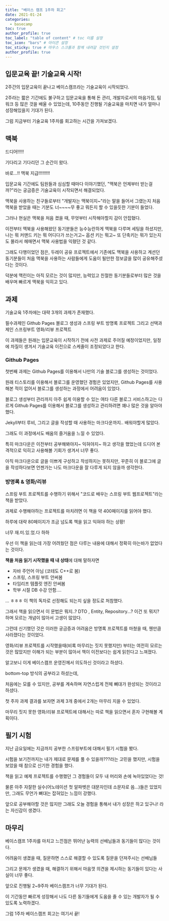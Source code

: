 ```yaml
---
title: "베이스 캠프 1주차 회고"
date: 2021-01-24
categories: 
  - basecamp
toc: true
author_profile: true
toc_label: "table of content" # toc 이름 설정
toc_icon: "bars" # 아이콘 설정
toc_sticky: true # 마우스 스크롤과 함께 내려갈 것인지 설정
author_profile: true
---
```


## 입문교육 끝! 기술교육 시작!

2주간의 입문교육이 끝나고 베이스캠프라는 기술교육이 시작되었다. 

2주라는 짧은 기간에도 불구하고 입문교육을 통해 돈 관리, 개발자로서의 마음가짐, 팀워크 등 많은 것을 배울 수 있었는데, 10주동안 진행될 기술교육을 마치면 내가 얼마나 성장해있을지 기대가 된다.

그럼 지금부터 기술교육 1주차를 회고하는 시간을 가져보겠다.

## 맥북

드디어!!!!!

기다리고 기다리던 그 순간이 왔다.

바로...!! 맥북 지급!!!!!!!!!

입문교육 기간에도 팀원들과 심심할 때마다 이야기했던, "맥북은 언제부터 받는걸까?"라는 궁금증은 기술교육이 시작되면서 해결되었다.

맥북을 사용하는 친구들로부터 "개발자는 맥북이지~"라는 말을 들어서 그랬는지 처음 맥북을 받았을 때는 기분도 너~~~~무 좋고 뭐든지 할 수 있을듯한 기분이 들었다.

그러나 현실은 맥북을 처음 켰을 때, 무엇부터 시작해야할지 감이 안잡혔다.

이전부터 맥북을 사용해왔던 동기분들은 능수능란하게 맥북을 다루며 세팅을 하셨지만, 나는 뭐 커맨드 키는 뭐 어디다가 쓰는거고~ 옵션 키는 뭐고~ 또 단축키는 뭐가 있는지도 몰라서 헤매면서 맥북 사용법을 익혔던 것 같다.

그래도 다행이었던 점은, 두레이 공유 프로젝트에서 기존에도 맥북을 사용하고 계션던 동기분들이 처음 맥북을 사용하는 사람들에게 도움이 될만한 정보글을 많이 공유해주셨다는 것이다.

덕분에 맥린이는 아직 모르는 것이 많지만, 능력있고 친절한 동기분들로부터 많은 것을 배우며 빠르게 맥북을 익히고 있다.



## 과제

기술교육 1주차에는 대략 3개의 과제가 존재했다.

필수과제인 Github Pages 블로그 생성과 스프링 부트 방명록 프로젝트 그리고 선택과제인 스프링부트 영화/리뷰 프로젝트

이 과제들은 원래는 입문교육이 시작하기 전에 사전 과제로 주어질 예정이었지만, 일정에 차질이 생겨서 기술교육 이전으로 스케줄이 조정되었다고 한다.

### Github Pages

첫번째 과제는 Github Pages를 이용해서 나만의 기술 블로그를 생성하는 것이었다.

원래 티스토리를 이용해서 블로그를 운영했던 경험은 있었지만, Github Pages를 사용해본 적이 없어서 블로그를 생성하는 과정에서 어려움이 있었다.

블로그 생성부터 관리까지 아주 쉽게 이용할 수 있는 여타 다른 블로그 서비스하고는 다르게 Github Pages를 이용해서 블로그를 생성하고 관리하려면 꽤나 많은 것을 알아야했다.

Jekyll부터 루비, 그리고 글을 작성할 때 사용하는 마크다운까지.. 배워야할게 많았다. 

그래도 이 과정에서도 배움의 즐거움을 느낄 수 있었다.

특히 마크다운은 이전부터 공부해봐야지~ 익혀야지~ 하고 생각을 했었는데 드디어 본격적으로 익히고 사용해볼 기회가 생겨서 너무 좋다.

아직 마크다운으로 글을 이쁘게 구성하고 작성하지는 못하지만, 꾸준히 이 블로그에 글을 작성하다보면 언젠가는 나도 마크다운을 잘 다루게 되지 않을까 생각한다.

### 방명록 & 영화/리뷰

스프링 부트 프로젝트를 수행하기 위해서 "코드로 배우는 스프링 부트 웹프로젝트"라는 책을 받았다.

과제로 수행해야하는 프로젝트를 마치려면 이 책을 약 400페이지를 읽어야 했다.

하루에 대략 80페이지가 조금 넘도록 책을 읽고 익혀야 하는 상황!

너무 재.미.있.었.다 하하

우선 이 책을 읽는데 가장 어려웠던 점은 다루는 내용에 대해서 정확히 아는바가 없었다는 것이다.

**책을 처음 읽기 시작했을 때 내 상태**에 대해 말하자면

- 자바 주언어 아님 (코테도 C++로 봄)
- 스프링, 스프링 부트 안써봄
- 타임리프 템플릿 엔진 안써봄
- 학부 시절 DB 수강 안함....

... ㅎㅎㅎ 이 책의 독자로 선정해도 되는지 싶을 정도로 처참했다.

그래서 책을 읽으면서 이 문법은 뭐지..? DTO , Entity, Repository...? 이건 또 뭐지? 하며 모르는 개념이 많아서 고생이 많았다.

그런데 신기했던 것은 이러한 궁금증과 어려움은 방명록 프로젝트를 마쳤을 때, 웬만큼 사라졌다는 것이었다.

영화/리뷰 프로젝트를 시작했을때(비록 마무리는 짓지 못했지만) 부터는 여전히 모르는 것은 많았지만 이해가 되는 부분이 많아서 책이 이전보다는 쉽게 읽힌다고 느껴졌다.

알고보니 이게 베이스캠프 운영진께서 의도하신 것이라고 하셨다. 

bottom-top 방식의 공부라고 하셨는데, 

처음에는 모를 수 있지만, 공부를 계속하며 자연스럽게 전체 뼈대가 완성되는 것이라고 하셨다.



첫 주자 과제 결과를 보자면 과제 3개 중에서 2개는 마무리 지을 수 있었다.

마무리 짓지 못한 영화/리뷰 프로젝트에 대해서는 따로 책을 읽으면서 혼자 구현해볼 계획이다. 



## 필기 시험

지난 금요일에는 지금까지 공부한 스프링부트에 대해서 필기 시험을 봤다.

시험을 보기전까지는 내가 제대로 문제를 풀 수 있을까???라는 고민을 했지만, 시험을 보았을 때 참으로 신기한 경험을 했다.

책을 읽고 예제 프로젝트를 수행했던 그 경험들이 모두 내 머리와 손에 녹아있었다는 것!

물론 아주 자잘한 실수(어노테이션 첫 알파벳은 대문자인데 소문자로 씀...)들은 있었지만, 그래도 무언가 뼈대는 잡혀있는 느낌이 강했다.

앞으로 공부해야할 것은 많지만 그래도 오늘 경험을 통해서 내가 성장은 하고 있구나! 라는 자신감이 생겼다.



## 마무리

베이스캠프 1주차를 마치고 느낀점은 뛰어난 능력의 선배님들과 동기들이 많다는 것이다.

어려움이 생겼을 때, 질문하면 스스로 해결할 수 있도록 질문을 던져주시는 선배님들

그리고 문제가 생겼을 때, 해결하기 위해서 마음껏 의견을 제시하는 동기들이 있다는 사실이 너무 좋다.



앞으로 진행될 2~9주차 베이스캠프가 너무 기대가 된다.

이 기간동안 빠르게 성장해서 나도 다른 동기들에게 도움을 줄 수 있는 개발자가 될 수 있도록 노력하겠다.



그럼 1주차 베이스캠프 회고는 여기서 끝!